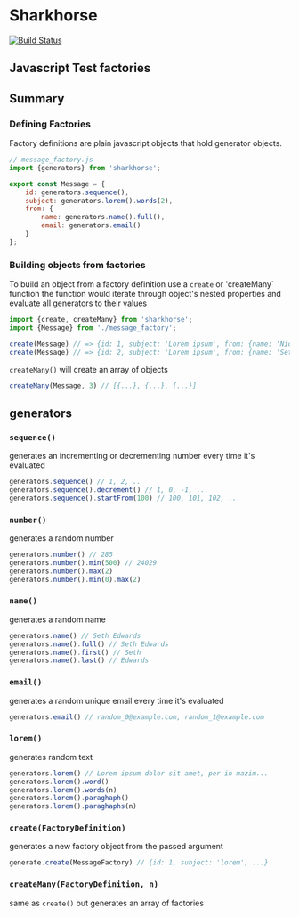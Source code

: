 # Sharkhorse

[![Build Status](https://travis-ci.org/dmitriiabramov/sharkhorse.svg?branch=master)](https://travis-ci.org/dmitriiabramov/sharkhorse)

## Javascript Test factories

## Summary

### Defining Factories
Factory definitions are plain javascript objects that hold generator objects.

```js
// message_factory.js
import {generators} from 'sharkhorse';

export const Message = {
    id: generators.sequence(),
    subject: generators.lorem().words(2),
    from: {
        name: generators.name().full(),
        email: generators.email()
    }
};
```

### Building objects from factories


To build an object from a factory definition use a `create` or 'createMany` function
the function would iterate through object's nested properties and evaluate all generators to their values
```js
import {create, createMany} from 'sharkhorse';
import {Message} from './message_factory';

create(Message) // => {id: 1, subject: 'Lorem ipsum', from: {name: 'Nickolas Conrad', email: 'random_0@example.com'}}
create(Message) // => {id: 2, subject: 'Lorem ipsum', from: {name: 'Seth Edwards', email: 'random_1@example.com'}}
```

`createMany()` will create an array of objects

```js
createMany(Message, 3) // [{...}, {...}, {...}]
```

## generators

### `sequence()`
generates an incrementing or decrementing number every time it's evaluated

```js
generators.sequence() // 1, 2, ..
generators.sequence().decrement() // 1, 0, -1, ...
generators.sequence().startFrom(100) // 100, 101, 102, ...

```


### `number()`
generates a random number

```js
generators.number() // 285
generators.number().min(500) // 24029
generators.number().max(2)
generators.number().min(0).max(2)
```

### `name()`
generates a random name


```js
generators.name() // Seth Edwards
generators.name().full() // Seth Edwards
generators.name().first() // Seth
generators.name().last() // Edwards
```

### `email()`
generates a random unique email every time it's evaluated

```js
generators.email() // random_0@example.com, random_1@example.com
```

### `lorem()`
generates random text

```js
generators.lorem() // Lorem ipsum dolor sit amet, per in mazim...
generators.lorem().word()
generators.lorem().words(n)
generators.lorem().paraghaph()
generators.lorem().paraghaphs(n)
```

### `create(FactoryDefinition)`
generates a new factory object from the passed argument

```js
generate.create(MessageFactory) // {id: 1, subject: 'lorem', ...}
```

### `createMany(FactoryDefinition, n)`
same as `create()` but generates an array of factories
